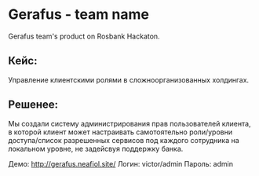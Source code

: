 # Gerafus - team name
Gerafus team's product on Rosbank Hackaton.


Кейс: 
-----
Управление клиентскими ролями в сложноорганизованных холдингах.

Решенее:
--------
Мы создали систему администрирования прав пользователей клиента, в которой клиент может настраивать самотоятельно роли/уровни доступа/список разрешенных сервисов под каждого сотрудника на локальном уровне, не задейсвуя поддержку банка.

Демо: http://gerafus.neafiol.site/
Логин: victor/admin
Пароль: admin
